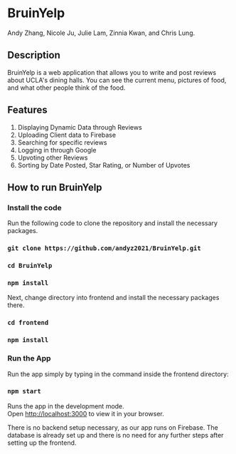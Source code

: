 # BruinYelp

Andy Zhang, Nicole Ju, Julie Lam, Zinnia Kwan, and Chris Lung. 

## Description

BruinYelp is a web application that allows you to write and post reviews about UCLA's
dining halls. You can see the current menu, pictures of food, 
and what other people think of the food. 

## Features

1) Displaying Dynamic Data through Reviews
2) Uploading Client data to Firebase
3) Searching for specific reviews
4) Logging in through Google
5) Upvoting other Reviews
6) Sorting by Date Posted, Star Rating, or Number of Upvotes

## How to run BruinYelp

### Install the code

Run the following code to clone the repository and install the necessary packages.

### `git clone https://github.com/andyz2021/BruinYelp.git`
### `cd BruinYelp`
### `npm install`

Next, change directory into frontend and install the necessary packages there. 

### `cd frontend`
### `npm install`

### Run the App

Run the app simply by typing in the command inside the frontend directory:

### `npm start`


Runs the app in the development mode.\
Open [http://localhost:3000](http://localhost:3000) to view it in your browser.

There is no backend setup necessary, as our app runs on Firebase. The database is already set up
and there is no need for any further steps after setting up the frontend.